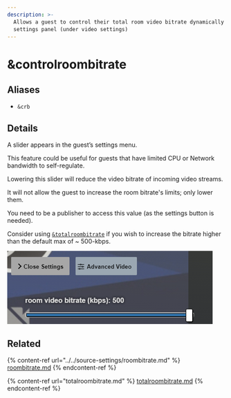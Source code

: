 ```yaml
---
description: >-
  Allows a guest to control their total room video bitrate dynamically from the
  settings panel (under video settings)
---
```


# \&controlroombitrate

## Aliases

* `&crb`

## Details

A slider appears in the guest’s settings menu.

This feature could be useful for guests that have limited CPU or Network bandwidth to self-regulate.

Lowering this slider will reduce the video bitrate of incoming video streams.

It will not allow the guest to increase the room bitrate's limits; only lower them.

You need to be a publisher to access this value (as the settings button is needed).

Consider using [`&totalroombitrate`](totalroombitrate.md) if you wish to increase the bitrate higher than the default max of \~ 500-kbps.

![](<../../.gitbook/assets/image (131).png>)

## Related

{% content-ref url="../../source-settings/roombitrate.md" %}
[roombitrate.md](../../source-settings/roombitrate.md)
{% endcontent-ref %}

{% content-ref url="totalroombitrate.md" %}
[totalroombitrate.md](totalroombitrate.md)
{% endcontent-ref %}
